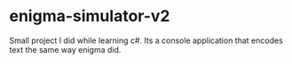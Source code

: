 # enigma-simulator-v2
Small project I did while learning c#. Its a console application that encodes text the same way enigma did. 
